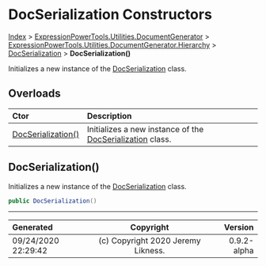 ﻿# DocSerialization Constructors

[Index](../index.md) > [ExpressionPowerTools.Utilities.DocumentGenerator](ExpressionPowerTools.Utilities.DocumentGenerator.a.md) > [ExpressionPowerTools.Utilities.DocumentGenerator.Hierarchy](ExpressionPowerTools.Utilities.DocumentGenerator.Hierarchy.n.md) > [DocSerialization](ExpressionPowerTools.Utilities.DocumentGenerator.Hierarchy.DocSerialization.cs.md) > **DocSerialization()**

Initializes a new instance of the [DocSerialization](ExpressionPowerTools.Utilities.DocumentGenerator.Hierarchy.DocSerialization.cs.md) class.

## Overloads

| Ctor | Description |
| :-- | :-- |
| [DocSerialization()](#docserialization) | Initializes a new instance of the [DocSerialization](ExpressionPowerTools.Utilities.DocumentGenerator.Hierarchy.DocSerialization.cs.md) class. |

## DocSerialization()

Initializes a new instance of the [DocSerialization](ExpressionPowerTools.Utilities.DocumentGenerator.Hierarchy.DocSerialization.cs.md) class.

```csharp
public DocSerialization()
```



---

| Generated | Copyright | Version |
| :-- | :-: | --: |
| 09/24/2020 22:29:42 | (c) Copyright 2020 Jeremy Likness. | 0.9.2-alpha |
